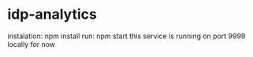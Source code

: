 # idp-analytics

instalation: npm install
run: npm start 
this service is running on port 9999 locally for now
